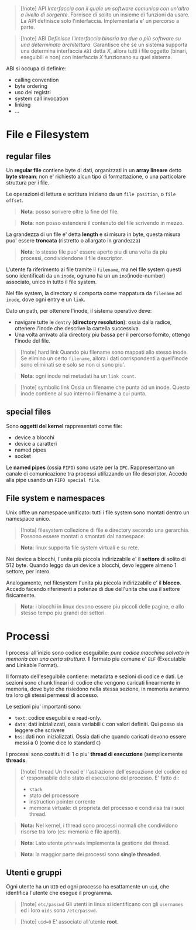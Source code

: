 > [!note] API
> *Interfaccia con il quale un software comunica con un'altro a livello di sorgente*. Fornisce di solito un insieme di funzioni da usare. La API definisce solo l'interfaccia. Implementarla e' un percorso a parte.


> [!note] ABI
> *Definisce l'interfaccia binaria tra due o più software su una determinata architettura*. Garantisce che se un sistema supporta una determina interfaccia `ABI` detta $X$, allora tutti i file oggetto (binari, eseguibili e non) con interfaccia $X$ funzionano su quel sistema.

ABI si occupa di definire:
* calling convention
* byte ordering
* uso dei registri
* system call invocation
* linking
* ...

# File e Filesystem

## regular files
Un **regular file** contiene byte di dati, organizzati in un **array lineare** detto **byte stream**: non e' richiesto alcun tipo di formattazione, o una particolare struttura per i file.

Le operazioni di lettura e scrittura iniziano da un `file position`, o `file offset`.

> **Nota**: posso scrivere oltre la fine del file.

> **Nota**: non posso estendere il contenuto del file scrivendo in mezzo.

La grandezza di un file e' detta **length** e si misura in byte, questa misura puo' essere **troncata** (ristretto o allargato in grandezza)

> **Nota**: lo stesso file puo' essere aperto piu di una volta da piu processi, condividendone il file descriptor.

L'utente fa riferimento ai file tramite il `filename`, ma nel file system questi sono identificati da un `inode`, ognuno ha un un `ino`(inode-number) associato, unico in tutto il file system.

Nel file system, la directory si comporta come mappatura da `filename` ad `inode`, dove ogni entry e un `link`.

Dato un path,  per ottenere l'inode, il sistema operativo deve:
* navigare tutte le `dentry` (**directory resolution**): ossia dalla radice, ottenere l'inode che descrive la cartella successiva.
* Una volta arrivato alla directory piu bassa per il percorso fornito, ottengo l'inode del file.

 > [!note] hard link
 > Quando piu filename sono mappati allo stesso inode. Se elimino un certo `filename`, allora i dati corrispondenti a quell'inode sono eliminati se e solo se non ci sono piu'.
 
> **Nota**: ogni inode nei metadati ha un `link count`.

> [!note] symbolic link
> Ossia un filename che punta ad un inode. Questo inode contiene al suo interno il filename a cui punta.

## special files
Sono **oggetti del kernel** rappresentati come file:
* device a blocchi
* device a caratteri
* named pipes
* socket

Le **named pipes** (ossia `FIFO`) sono usate per la `IPC`. Rappresentano un canale di comunicazione tra processi utilizzando un file descriptor. Accedo alla pipe usando un `FIFO special file`.

## File system e namespaces
Unix offre un namespace unificato: tutti i file system sono montati dentro un namespace unico.

> [!nota] filesystem
> collezione di file e directory secondo una gerarchia. Possono essere montati o smontati dal namespace.

> **Nota**: linux supporta file system virtuali e su rete.

Nei device a blocchi,  l'unita più piccola indirizzabile e' il **settore** di solito di 512 byte. Quando leggo da un device a blocchi, devo leggere almeno 1 settore, per intero.

Analogamente, nel filesystem l'unita piu piccola indirizzabile e' il **blocco**. Accedo facendo riferimenti a potenze di due dell'unita che usa il settore fisicamente.

> **Nota**: i blocchi in linux devono essere piu piccoli delle pagine, e allo stesso tempo piu grandi dei settori.

# Processi
I processi all'inizio sono codice eseguibile: *pure codice macchina salvato in memoria con una certa struttura*. Il formato piu comune e' `ELF` (Executable and Linkable Format).

Il formato dell'eseguibile contiene: metadata e sezioni di codice e dati. Le sezioni sono chunk lineari di codice che vengono caricati linearmente in memoria, dove byte che risiedono nella stessa sezione, in memoria avranno tra loro gli stessi permessi di accesso.

Le sezioni piu' importanti sono:
* `text`: codice eseguibile e read-only.
* `data`: dati inizializzati, ossia variabili `C` con valori definiti. Qui posso sia leggere che scrivere
* `bss`: dati non inizializzati. Ossia dati che quando caricati devono essere messi a 0 (come dice lo standard `C`)

I processi sono costituiti di 1 o piu' **thread di esecuzione** (semplicemente **threads**.

> [!note] thread
> Un thread e' l'astrazione dell'esecuzione del codice ed e' responsabile dello stato di esecuzione del processo. E' fatto di:
> * `stack`
> * stato del processore
> * instruction pointer corrente
> * memoria virtuale: di proprieta del processo e condivisa tra i suoi thread.

> **Nota:** Nel kernel, i thread sono processi normali che condividono risorse tra loro (es: memoria e file aperti). 

> **Nota**: Lato utente `pthreads` implementa la gestione dei thread.

> **Nota**: la maggior parte dei processi sono **single threaded**.

## Utenti e gruppi
Ogni utente ha un `UID` ed ogni processo ha esattamente un `uid`, che identifica l'utente che esegue il programma.

> [!note] `etc/passwd` 
> Gli utenti in linux si identificano con gli `usernames` ed i loro `uids` sono `/etc/passwd`.

> [!note] `uid=0`
> E' associato all'utente **root**.

